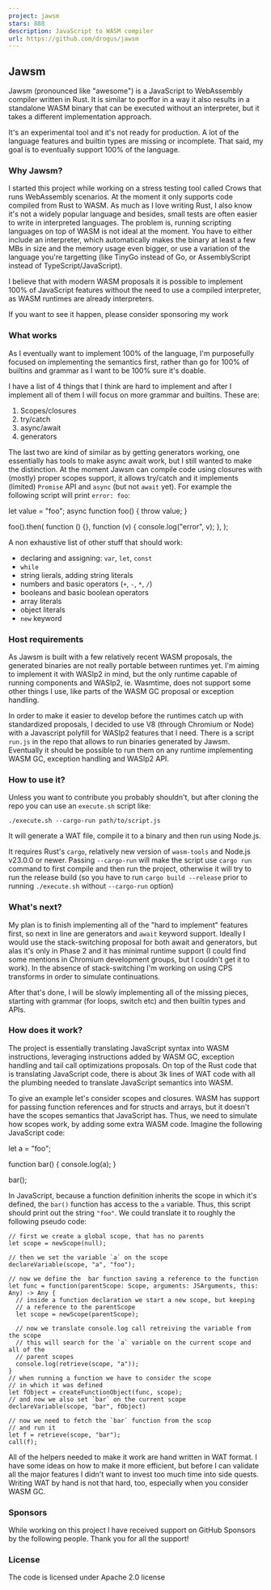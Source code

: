 ```yaml
---
project: jawsm
stars: 888
description: JavaScript to WASM compiler
url: https://github.com/drogus/jawsm
---
```


Jawsm
-----

Jawsm (pronounced like "awesome") is a JavaScript to WebAssembly compiler written in Rust. It is similar to porffor in a way it also results in a standalone WASM binary that can be executed without an interpreter, but it takes a different implementation approach.

It's an experimental tool and it's not ready for production. A lot of the language features and builtin types are missing or incomplete. That said, my goal is to eventually support 100% of the language.

### Why Jawsm?

I started this project while working on a stress testing tool called Crows that runs WebAssembly scenarios. At the moment it only supports code compiled from Rust to WASM. As much as I love writing Rust, I also know it's not a widely popular language and besides, small tests are often easier to write in interpreted languages. The problem is, running scripting languages on top of WASM is not ideal at the moment. You have to either include an interpreter, which automatically makes the binary at least a few MBs in size and the memory usage even bigger, or use a variation of the language you're targetting (like TinyGo instead of Go, or AssemblyScript instead of TypeScript/JavaScript).

I believe that with modern WASM proposals it is possible to implement 100% of JavaScript features without the need to use a compiled interpreter, as WASM runtimes are already interpreters.

If you want to see it happen, please consider sponsoring my work

### What works

As I eventually want to implement 100% of the language, I'm purposefully focused on implementing the semantics first, rather than go for 100% of builtins and grammar as I want to be 100% sure it's doable.

I have a list of 4 things that I think are hard to implement and after I implement all of them I will focus on more grammar and builtins. These are:

1.  Scopes/closures
2.  try/catch
3.  async/await
4.  generators

The last two are kind of similar as by getting generators working, one essentially has tools to make async await work, but I still wanted to make the distinction. At the moment Jawsm can compile code using closures with (mostly) proper scopes support, it allows try/catch and it implements (limited) `Promise` API and `async` (but not `await` yet). For example the following script will print `error: foo`:

let value \= "foo";
async function foo() {
  throw value;
}

foo().then(
  function () {},
  function (v) {
    console.log("error", v);
  },
);

A non exhaustive list of other stuff that should work:

-   declaring and assigning: `var`, `let`, `const`
-   `while`
-   string lierals, adding string literals
-   numbers and basic operators (`+`, `-`, `*`, `/`)
-   booleans and basic boolean operators
-   array literals
-   object literals
-   `new` keyword

### Host requirements

As Jawsm is built with a few relatively recent WASM proposals, the generated binaries are not really portable between runtimes yet. I'm aiming to implement it with WASIp2 in mind, but the only runtime capable of running components and WASIp2, ie. Wasmtime, does not support some other things I use, like parts of the WASM GC proposal or exception handling.

In order to make it easier to develop before the runtimes catch up with standardized proposals, I decided to use V8 (through Chromium or Node) with a Javascript polyfill for WASIp2 features that I need. There is a script `run.js` in the repo that allows to run binaries generated by Jawsm. Eventually it should be possible to run them on any runtime implementing WASM GC, exception handling and WASIp2 API.

### How to use it?

Unless you want to contribute you probably shouldn't, but after cloning the repo you can use an `execute.sh` script like:

```
./execute.sh --cargo-run path/to/script.js
```

It will generate a WAT file, compile it to a binary and then run using Node.js.

It requires Rust's `cargo`, relatively new version of `wasm-tools` and Node.js v23.0.0 or newer. Passing `--cargo-run` will make the script use `cargo run` command to first compile and then run the project, otherwise it will try to run the release build (so you have to run `cargo build --release` prior to running `./execute.sh` without `--cargo-run` option)

### What's next?

My plan is to finish implementing all of the "hard to implement" features first, so next in line are generators and `await` keyword support. Ideally I would use the stack-switching proposal for both await and generators, but alas it's only in Phase 2 and it has minimal runtime support (I could find some mentions in Chromium development groups, but I couldn't get it to work). In the absence of stack-switching I'm working on using CPS transforms in order to simulate continuations.

After that's done, I will be slowly implementing all of the missing pieces, starting with grammar (for loops, switch etc) and then builtin types and APIs.

### How does it work?

The project is essentially translating JavaScript syntax into WASM instructions, leveraging instructions added by WASM GC, exception handling and tail call optimizations proposals. On top of the Rust code that is translating JavaScript code, there is about 3k lines of WAT code with all the plumbing needed to translate JavaScript semantics into WASM.

To give an example let's consider scopes and closures. WASM has support for passing function references and for structs and arrays, but it doesn't have the scopes semantics that JavaScript has. Thus, we need to simulate how scopes work, by adding some extra WASM code. Imagine the following JavaScript code:

let a \= "foo";

function bar() {
  console.log(a);
}

bar();

In JavaScript, because a function definition inherits the scope in which it's defined, the `bar()` function has access to the `a` variable. Thus, this script should print out the string `"foo"`. We could translate it to roughly the following pseudo code:

```
// first we create a global scope, that has no parents
let scope = newScope(null);

// then we set the variable `a` on the scope
declareVariable(scope, "a", "foo");

// now we define the  bar function saving a reference to the function
let func = function(parentScope: Scope, arguments: JSArguments, this: Any) -> Any {
  // inside a function declaration we start a new scope, but keeping
  // a reference to the parentScope
  let scope = newScope(parentScope);

  // now we translate console.log call retreiving the variable from the scope
  // this will search for the `a` variable on the current scope and all of the
  // parent scopes
  console.log(retrieve(scope, "a"));
}
// when running a function we have to consider the scope
// in which it was defined
let fObject = createFunctionObject(func, scope);
// and now we also set `bar` on the current scope
declareVariable(scope, "bar", fObject)

// now we need to fetch the `bar` function from the scop
// and run it
let f = retrieve(scope, "bar");
call(f);
```

All of the helpers needed to make it work are hand written in WAT format. I have some ideas on how to make it more efficient, but before I can validate all the major features I didn't want to invest too much time into side quests. Writing WAT by hand is not that hard, too, especially when you consider WASM GC.

### Sponsors

While working on this project I have received support on GitHub Sponsors by the following people. Thank you for all the support!

### License

The code is licensed under Apache 2.0 license
